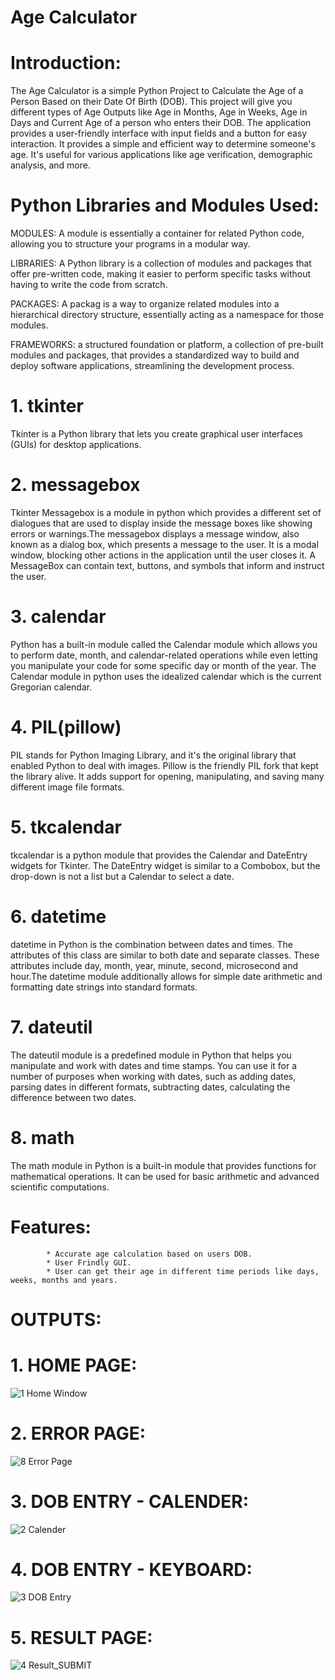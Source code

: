 # Age Calculator

# Introduction:
The Age Calculator is a simple Python Project to Calculate the Age of a Person Based on their Date Of Birth (DOB). This project will give you different types of Age Outputs like Age in Months, Age in Weeks, Age in Days and Current Age of a person who enters their DOB.  The application provides a user-friendly interface with input fields and a button for easy interaction. It provides a simple and efficient way to determine someone's age. It's useful for various applications like age verification, demographic analysis, and more.

# Python Libraries and Modules Used:

MODULES: A module is essentially a container for related Python code, allowing you to structure your programs in a modular way.

LIBRARIES: A Python library is a collection of modules and packages that offer pre-written code, making it easier to perform specific tasks without having to write the code from scratch.

PACKAGES: A packag is a way to organize related modules into a hierarchical directory structure, essentially acting as a namespace for those modules.

FRAMEWORKS:  a structured foundation or platform, a collection of pre-built modules and packages, that provides a standardized way to build and deploy software applications, streamlining the development process. 

# 1. tkinter
Tkinter is a Python library that lets you create graphical user interfaces (GUIs) for desktop applications.

# 2. messagebox
Tkinter Messagebox is a module in python which provides a different set of dialogues that are used to display inside the message boxes like showing errors or warnings.The messagebox displays a message window, also known as a dialog box, which presents a message to the user. It is a modal window, blocking other actions in the application until the user closes it. A MessageBox can contain text, buttons, and symbols that inform and instruct the user.

# 3. calendar
Python has a built-in module called the Calendar module which allows you to perform date, month, and calendar-related operations while even letting you manipulate your code for some specific day or month of the year. The Calendar module in python uses the idealized calendar which is the current Gregorian calendar.

# 4. PIL(pillow)
PIL stands for Python Imaging Library, and it's the original library that enabled Python to deal with images. Pillow is the friendly PIL fork that kept the library alive. It adds support for opening, manipulating, and saving many different image file formats.

# 5. tkcalendar
tkcalendar is a python module that provides the Calendar and DateEntry widgets for Tkinter. The DateEntry widget is similar to a Combobox, but the drop-down is not a list but a Calendar to select a date.

# 6. datetime
datetime in Python is the combination between dates and times. The attributes of this class are similar to both date and separate classes. These attributes include day, month, year, minute, second, microsecond and hour.The datetime module additionally allows for simple date arithmetic and formatting date strings into standard formats.

# 7. dateutil
The dateutil module is a predefined module in Python that helps you manipulate and work with dates and time stamps. You can use it for a number of purposes when working with dates, such as adding dates, parsing dates in different formats, subtracting dates, calculating the difference between two dates.

# 8. math
The math module in Python is a built-in module that provides functions for mathematical operations. It can be used for basic arithmetic and advanced scientific computations.

# Features:
            * Accurate age calculation based on users DOB.
            * User Frindly GUI.
            * User can get their age in different time periods like days, weeks, months and years.

# OUTPUTS:

  # 1. HOME PAGE:

![1  Home Window](https://github.com/user-attachments/assets/cdee2773-08f9-4b74-9da0-afb10e4634af)

  # 2. ERROR PAGE:

![8  Error Page](https://github.com/user-attachments/assets/1646d682-3c0b-49ee-a056-708d8e146ac4)

  # 3. DOB ENTRY - CALENDER:
  
![2  Calender](https://github.com/user-attachments/assets/28d36dce-e785-46c2-b4aa-03507ac798ce)

  # 4. DOB ENTRY - KEYBOARD:

![3  DOB Entry](https://github.com/user-attachments/assets/55bbf0a9-5a2c-4f6c-8181-076a21dfb392)

  # 5. RESULT PAGE:

![4  Result_SUBMIT](https://github.com/user-attachments/assets/85fd0833-767c-403c-8aa5-179d19b0a5da)

  




